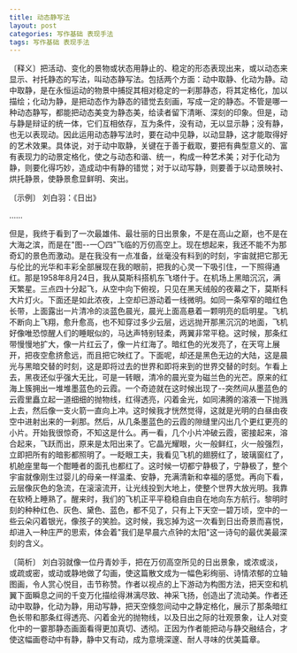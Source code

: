 ```yaml
---
title: 动态静写法
layout: post
categories: 写作基础 表现手法
tags: 写作基础 表现手法
---
```


〔释义〕把活动、变化的景物或状态用静止的、稳定的形态表现出来，或以动态来显示、衬托静态的写法，叫动态静写法。包括两个方面：动中取静、化动为静。动中取静，是在永恒运动的物景中捕捉其相对稳定的一刹那静态，将其定格化，加以描绘；化动为静，是把动态作为静态的错觉去刻画，写成一定的静态。不管是哪一种动态静写，都能把动态美变为静态美，给读者留下清晰、深刻的印象。但是，动与静是辩证的统一体，它们互相依存，互为条件，没有动，无以显示静；没有静，也无以表现动。因此运用动态静写法时，要在动中见静，以动显静，这才能取得好的艺术效果。具体说，对于动中取静，关键在于善于截取，要把有典型意义的、富有表现力的动景定格化，使之与动态和谐、统一，构成一种艺术美；对于化动为静，则要化得巧妙，造成动中有静的错觉；对于以动写静，则要善于以动景映衬、烘托静景，使静景愈显鲜明、突出。

〔示例〕 刘白羽：《日出》

……

但是，我终于看到了一次最雄伟、最壮丽的日出景象，不是在高山之巅，也不是在大海之滨，而是在"图--一〇四"飞临的万仞高空上。现在想起来，我还不能不为那奇幻的景色而激动。是在我没有一点准备，丝毫没有料到的时刻，宇宙就把它那无与伦比的光华和丰彩全部展现在我的眼前，把我的心灵一下吸引住，一下照得通红。那是1958年8月24日，我从莫斯科搭机东飞塔什于。在机场上黑暗沉沉，满天繁星。三点四十分起飞，从空中向下俯视，只见在黑天绒般的夜幕之下，莫斯科大片灯火。下面还是如此浓夜，上空却已游动着一线微明。如同一条窄窄的暗红色长带，上面露出一片清冷的淡蓝色晨光，晨光上面高悬着一颗明亮的启明星。飞机不断向上飞翔，愈升愈高，也不知穿过多少云层，远远抛开那黑沉沉的地面，飞机好像唯恐惊醒人们的睡眠似的，马达声特别轻柔，两翼非常平稳。这时候，那条红带慢慢地扩大，像一片红云了，像一片红海了。暗红色的光发亮了，在天穹上展开，把夜空愈挤愈远，而且把它映红了。下面呢，却还是黑色无边的大陆，这是晨光与黑暗交替的时刻，这是即将过去的世界和即将来到的世界交替的时刻。乍看上去，黑夜还似乎强大无比，可是一转眼，清冷的晨光变为磁兰色的光芒。原来的红海上簇拥出一堆堆墨蓝色的云霞。一个奇迹就在这时候出现了--突然间从墨蓝色的云霞里矗立起一道细细的抛物线，红得透亮，闪着金光，如同沸腾的溶液一下抛溅上去，然后像一支火箭一直向上冲。这时候我才恍然觉得，这就是光明的白昼由夜空中进射出来的一刹那。然后，从几条墨蓝色的云霞的隙缝里闪出几个更红更亮的小片。开始我很惊奇，不知这是什么。再一看，几个小片冲破云霞，密接起来，溶合起来，飞跃而出，原来是太阳出来了。它晶光耀眼，火一般鲜红，火一般强烈，立即把所有的暗影都照明了。一眨眼工夫，我看见飞机的翅膀红了，玻璃窗红了，机舱座里每一个酣睡者的面孔也都红了。这时候一切都宁静极了，宁静极了，整个宇宙就像刚生过婴儿的母亲一样温柔、安静，充满清新和幸福的感觉。再向下看，云层像灰色的急流，在滚滚流开，让光线投到大地上，使整个世界大放光明。我靠在软椅上睡熟了。醒来时，我们的飞机正平平稳稳自由自在地向东方航行。黎明时刻的种种红色、灰色、黛色、蓝色，都不见了，只有上下天空一碧万顷，空中的一些云朵闪着银光，像孩子的笑脸。这时候，我忘掉为这一次看到日出奇景而喜悦，却进入一种庄严的思索，体会着"我们是早晨六点钟的太阳"这一诗句的最优美最深刻的含义。

〔简析〕 刘白羽就像一位丹青妙手，把在万仞高空所见的日出景象，或浓或淡，或疏或密，或动或静地做了勾画，使这篇散文成为一幅色彩绚丽、诗情浓郁的立轴图画，令人赏心悦目，击节称赞。作者以视点的上下游动为构图方法，把天空和机翼下面瞬息之间的千变万化描绘得淋漓尽致、神采飞扬，创造出了流动美。作者还动中取静，化动为静，用动写静，把天空倏忽间动中之静定格化，展示了那条暗红色长带和那条红得透亮、闪着金光的抛物线，以及日出之际的壮观景象，让人对变化中的一霎那静态画面看得更加真切、透彻。正因为作者能把动与静交融结合，才使这幅画卷动中有静，静中又有动，成为意境深邃、耐人寻味的优美篇章。 